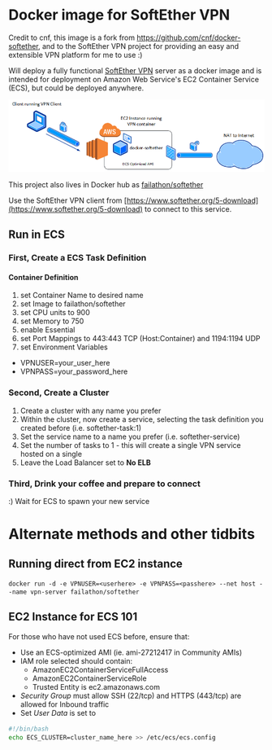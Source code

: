 # Docker image for SoftEther VPN

Credit to cnf, this image is a fork from https://github.com/cnf/docker-softether, and to the SoftEther VPN project for providing an easy and extensible VPN platform for me to use :)

Will deploy a fully functional [SoftEther VPN](https://www.softether.org) server as a docker image and is intended for deployment on Amazon Web Service's EC2 Container Service (ECS), but could be deployed anywhere.

![overview diagram](https://raw.githubusercontent.com/failathon/docker-softether/master/misc/overview.png)

This project also lives in Docker hub as [failathon/softether](https://registry.hub.docker.com/u/failathon/softether/)

Use the SoftEther VPN client from [https://www.softether.org/5-download](https://www.softether.org/5-download) to connect to this service.

## Run in ECS

### First, Create a ECS Task Definition

#### Container Definition

1. set Container Name to desired name
2. set Image to failathon/softether
3. set CPU units to 900
4. set Memory to 750
5. enable Essential
6. set Port Mappings to 443:443 TCP (Host:Container) and 1194:1194 UDP
7. set Environment Variables
  * VPNUSER=your_user_here
  * VPNPASS=your_password_here
        
### Second, Create a Cluster
1. Create a cluster with any name you prefer
2. Within the cluster, now create a service, selecting the task definition you created before (i.e. softether-task:1)
3. Set the service name to a name you prefer (i.e. softether-service)
4. Set the number of tasks to 1 - this will create a single VPN service hosted on a single 
5. Leave the Load Balancer set to __No ELB__

### Third, Drink your coffee and prepare to connect
:) Wait for ECS to spawn your new service


# Alternate methods and other tidbits

## Running direct from EC2 instance

    docker run -d -e VPNUSER=<userhere> -e VPNPASS=<passhere> --net host --name vpn-server failathon/softether

## EC2 Instance for ECS 101
For those who have not used ECS before, ensure that:

* Use an ECS-optimized AMI (ie. ami-27212417 in Community AMIs)
* IAM role selected should contain:
  * AmazonEC2ContainerServiceFullAccess
  * AmazonEC2ContainerServiceRole
  * Trusted Entity is ec2.amazonaws.com
* *Security Group* must allow SSH (22/tcp) and HTTPS (443/tcp) are allowed for Inbound traffic
* Set *User Data* is set to
```bash
#!/bin/bash
echo ECS_CLUSTER=cluster_name_here >> /etc/ecs/ecs.config
```
